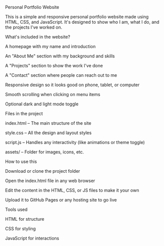 Personal Portfolio Website

This is a simple and responsive personal portfolio website made using HTML, CSS, and JavaScript. It's designed to show who I am, what I do, and the projects I've worked on.

What's included in the website?

A homepage with my name and introduction

An "About Me" section with my background and skills

A "Projects" section to show the work I've done

A "Contact" section where people can reach out to me

Responsive design so it looks good on phone, tablet, or computer

Smooth scrolling when clicking on menu items

Optional dark and light mode toggle

Files in the project

index.html – The main structure of the site

style.css – All the design and layout styles

script.js – Handles any interactivity (like animations or theme toggle)

assets/ – Folder for images, icons, etc.

How to use this

Download or clone the project folder

Open the index.html file in any web browser

Edit the content in the HTML, CSS, or JS files to make it your own

Upload it to GitHub Pages or any hosting site to go live

Tools used

HTML for structure

CSS for styling

JavaScript for interactions
